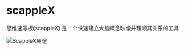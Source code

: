 # scappleX
思维速写板(scappleX) 是一个快速建立大脑概念映像并理顺其关系的工具

![ScappleX用途](https://user-images.githubusercontent.com/85704232/121765352-dd0e0980-cb7c-11eb-9907-7b64dd34c2b0.png)
